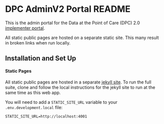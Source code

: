 # DPC AdminV2 Portal README

This is the admin portal for the Data at the Point of Care (DPC) 2.0 [implementer portal](https://github.com/CMSgov/dpc-app/tree/master/dpc-impl).

All static public pages are hosted on a separate static site. This many result in broken links when run locally.

## Installation and Set Up

#### Static Pages

All static public pages are hosted in a separate [jekyll site](https://github.com/CMSgov/dpc-static-site). To run the full suite, clone and follow the local instructions for the jekyll site to run at the same time as this web app.

You will need to add a `STATIC_SITE_URL` variable to your `.env.development.local` file:

```
STATIC_SITE_URL=http://localhost:4001
```